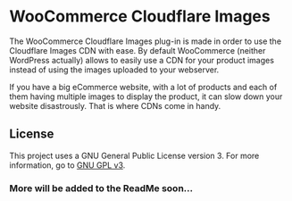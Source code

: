 # WooCommerce Cloudflare Images

The WooCommerce Cloudflare Images plug-in is made in order to use the Cloudflare Images CDN with ease. By default WooCommerce (neither WordPress actually) allows to easily use a CDN for your product images instead of using the images uploaded to your webserver.

If you have a big eCommerce website, with a lot of products and each of them having multiple images to display the product, it can slow down your website disastrously. That is where CDNs come in handy.

## License
This project uses a GNU General Public License version 3. For more information, go to [GNU GPL v3](https://www.gnu.org/licenses/gpl-3.0.html).

### More will be added to the ReadMe soon...